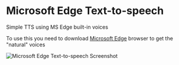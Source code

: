 # Microsoft Edge Text-to-speech

Simple TTS using MS Edge built-in voices

To use this you need to download [Microsoft Edge](https://www.microsoft.com/en-us/edge) browser to get the "natural" voices

![Microsoft Edge Text-to-speech Screenshot](https://user-images.githubusercontent.com/31791780/191648266-63bf8a20-782a-4fe4-b21e-208badab607a.png)
